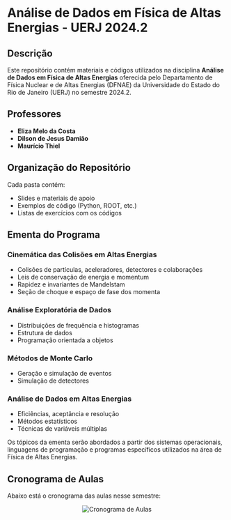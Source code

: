 # Análise de Dados em Física de Altas Energias - UERJ 2024.2

## Descrição

Este repositório contém materiais e códigos utilizados na disciplina **Análise de Dados em Física de Altas Energias** oferecida pelo Departamento de Física Nuclear e de Altas Energias (DFNAE) da Universidade do Estado do Rio de Janeiro (UERJ) no semestre 2024.2.

## Professores

- **Eliza Melo da Costa**
- **Dilson de Jesus Damião**
- **Maurício Thiel**

## Organização do Repositório

Cada pasta contém:
- Slides e materiais de apoio
- Exemplos de código (Python, ROOT, etc.)
- Listas de exercícios com os códigos

## Ementa do Programa

### Cinemática das Colisões em Altas Energias
- Colisões de partículas, aceleradores, detectores e colaborações
- Leis de conservação de energia e momentum
- Rapidez e invariantes de Mandelstam
- Seção de choque e espaço de fase dos momenta

### Análise Exploratória de Dados
- Distribuições de frequência e histogramas
- Estrutura de dados
- Programação orientada a objetos

### Métodos de Monte Carlo
- Geração e simulação de eventos
- Simulação de detectores

### Análise de Dados em Altas Energias
- Eficiências, aceptância e resolução
- Métodos estatísticos
- Técnicas de variáveis múltiplas

Os tópicos da ementa serão abordados a partir dos sistemas operacionais, linguagens de programação e programas específicos utilizados na área de Física de Altas Energias.

## Cronograma de Aulas

Abaixo está o cronograma das aulas nesse semestre:

<p align="center">
  <img src="Cronograma_introducaoFAE.png" alt="Cronograma de Aulas">
</p>
